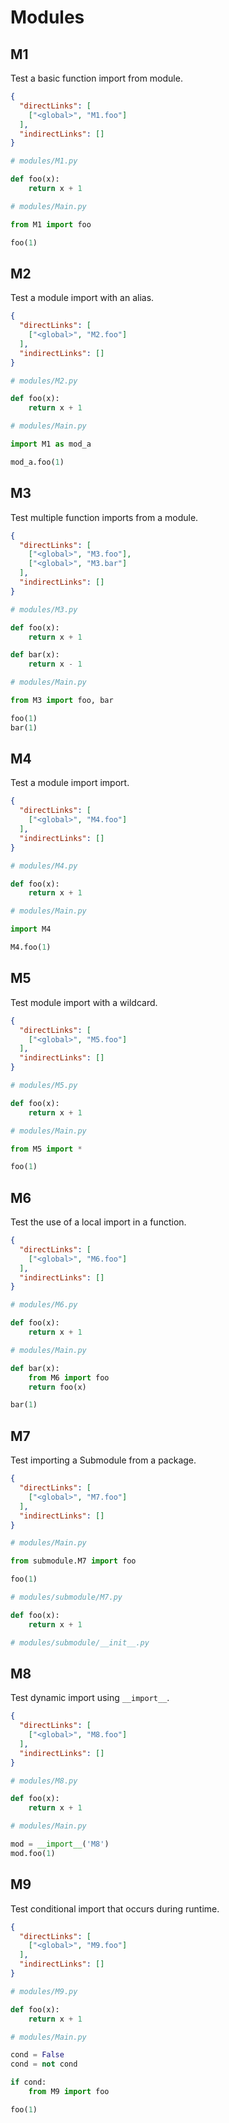 # Modules

## M1
[//]: # (MAIN: global)
Test a basic function import from module.

```json
{
  "directLinks": [
    ["<global>", "M1.foo"]
  ],
  "indirectLinks": []
}
```
```python
# modules/M1.py

def foo(x):
    return x + 1
```
```python
# modules/Main.py

from M1 import foo

foo(1)
```
[//]: # (END)

## M2
[//]: # (MAIN: global)
Test a module import with an alias.

```json
{
  "directLinks": [
    ["<global>", "M2.foo"]
  ],
  "indirectLinks": []
}
```
```python
# modules/M2.py

def foo(x):
    return x + 1
```
```python
# modules/Main.py

import M1 as mod_a

mod_a.foo(1)
```
[//]: # (END)

## M3
[//]: # (MAIN: global)
Test multiple function imports from a module.

```json
{
  "directLinks": [
    ["<global>", "M3.foo"],
    ["<global>", "M3.bar"]
  ],
  "indirectLinks": []
}
```
```python
# modules/M3.py

def foo(x):
    return x + 1

def bar(x):
    return x - 1
```
```python
# modules/Main.py

from M3 import foo, bar

foo(1)
bar(1)
```
[//]: # (END)

## M4
[//]: # (MAIN: global)
Test a module import import.

```json
{
  "directLinks": [
    ["<global>", "M4.foo"]
  ],
  "indirectLinks": []
}
```
```python
# modules/M4.py

def foo(x):
    return x + 1
```
```python
# modules/Main.py

import M4

M4.foo(1)
```
[//]: # (END)

## M5
[//]: # (MAIN: global)
Test module import with a wildcard.

```json
{
  "directLinks": [
    ["<global>", "M5.foo"]
  ],
  "indirectLinks": []
}
```
```python
# modules/M5.py

def foo(x):
    return x + 1
```
```python
# modules/Main.py

from M5 import *

foo(1)
```
[//]: # (END)

## M6
[//]: # (MAIN: global)
Test the use of a local import in a function.

```json
{
  "directLinks": [
    ["<global>", "M6.foo"]
  ],
  "indirectLinks": []
}
```
```python
# modules/M6.py

def foo(x):
    return x + 1
```
```python
# modules/Main.py

def bar(x):
    from M6 import foo
    return foo(x)

bar(1)
```
[//]: # (END)

## M7
[//]: # (MAIN: global)
Test importing a Submodule from a package.

```json
{
  "directLinks": [
    ["<global>", "M7.foo"]
  ],
  "indirectLinks": []
}
```
```python
# modules/Main.py

from submodule.M7 import foo

foo(1)
```
```python
# modules/submodule/M7.py

def foo(x):
    return x + 1
```
```python
# modules/submodule/__init__.py

```
[//]: # (END)

## M8
[//]: # (MAIN: global)
Test dynamic import using ``__import__``.

```json
{
  "directLinks": [
    ["<global>", "M8.foo"]
  ],
  "indirectLinks": []
}
```
```python
# modules/M8.py

def foo(x):
    return x + 1
```
```python
# modules/Main.py

mod = __import__('M8')
mod.foo(1)
```
[//]: # (END)

## M9
[//]: # (MAIN: global)
Test conditional import that occurs during runtime.

```json
{
  "directLinks": [
    ["<global>", "M9.foo"]
  ],
  "indirectLinks": []
}
```
```python
# modules/M9.py

def foo(x):
    return x + 1
```
```python
# modules/Main.py

cond = False
cond = not cond

if cond:
    from M9 import foo

foo(1)
```
[//]: # (END)

